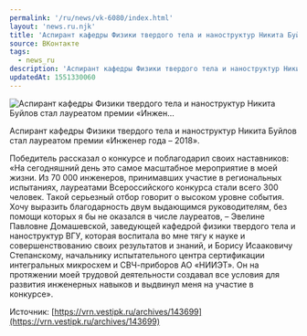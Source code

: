```yaml
---
permalink: '/ru/news/vk-6080/index.html'
layout: 'news.ru.njk'
title: 'Аспирант кафедры Физики твердого тела и наноструктур Никита Буйлов стал лауреатом премии «Инжен'
source: ВКонтакте
tags:
  - news_ru
description: 'Аспирант кафедры Физики твердого тела и наноструктур Никита Буйлов стал лауреатом премии «Инжен…'
updatedAt: 1551330060
---
```

![Аспирант кафедры Физики твердого тела и наноструктур Никита Буйлов стал лауреатом премии «Инжен…](https://sun9-51.userapi.com/impf/c849320/v849320456/13e423/B6oJP31FJSo.jpg?size=800x533&quality=96&proxy=1&sign=18d00e4fc721f2f8f79d0a2bbf3cd5af&c_uniq_tag=8KCAZVSbPY6X_-atSvnRCnRa69mme8pGJFcmRolRBPU&type=album)

Аспирант кафедры Физики твердого тела и наноструктур Никита Буйлов стал лауреатом премии «Инженер года – 2018».

Победитель рассказал о конкурсе и поблагодарил своих наставников: «На сегодняшний день это самое масштабное мероприятие в моей жизни. Из 70 000 инженеров, принимавших участие в региональных испытаниях, лауреатами Всероссийского конкурса стали всего 300 человек. Такой серьезный отбор говорит о высоком уровне события. Хочу выразить благодарность двум выдающимся руководителям, без помощи которых я бы не оказался в числе лауреатов, – Эвелине Павловне Домашевской, заведующей кафедрой физики твердого тела и наноструктур ВГУ, которая воспитала во мне тягу к науке и совершенствованию своих результатов и знаний, и Борису Исааковичу Степанскому, начальнику испытательного центра сертификации интегральных микросхем и СВЧ-приборов АО «НИИЭТ». Он на протяжении моей трудовой деятельности создавал все условия для развития инженерных навыков и выдвинул меня на участие в конкурсе».

Источник: [https://vrn.vestipk.ru/archives/143699](https://vrn.vestipk.ru/archives/143699)
